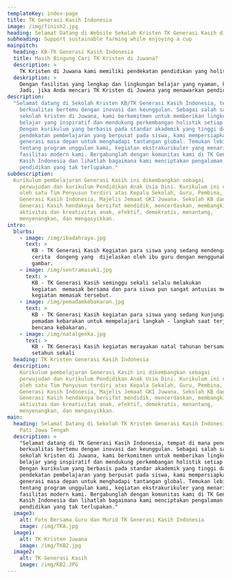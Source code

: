 ```yaml
---
templateKey: index-page
title: TK Generasi Kasih Indonesia
image: /img/finish2.jpg
heading: Selamat Datang di Website Sekolah Kristen TK Generasi Kasih di Kabupaten Pati Juwana Jawa Tengah
subheading: Support sustainable farming while enjoying a cup
mainpitch:
  heading: KB-TK Generasi Kasih Indonesia
  title: Masih Bingung Cari TK Kristen di Juwana?
  description: >
    TK Kristen di Juwana kami memiliki pendekatan pendidikan yang holistik, fokus pada pengembangan anak secara menyeluruh - dari aspek kognitif, sosial, hingga spiritual. Staf kami terdiri dari pendidikan yang  berpengalaman yang peduli dan berdedikasi, siap memberikan pengalaman belajar yang memuaskan bagi anak Anda.
  deskription: >
    Dengan fasilitas yang lengkap dan lingkungan belajar yang nyaman, kami memastikan setiap anak merasa dihargai dan didukung dalam perjalanan pendidikannya. Kurikulum kami dirancang untuk merangsang keingintahuan, kreativitas, dan kemampuan belajar anak-anak kami, sambil tetap memperhatikan nilai-nilai Kristen yang mendasar.
    Jadi, jika Anda mencari TK Kristen di Juwana yang menawarkan pendidikan berkualitas tinggi dan lingkungan yang mendukung, jangan ragu untuk menghubungi kami hari ini. Daftarkan anak Anda sekarang dan saksikan pertumbuhan mereka yang luar biasa dalam suasana belajar yang penuh kasih dan inspiratif."
description: 
  "Selamat datang di Sekolah Kristen KB/TK Generasi Kasih Indonesia, tempat di mana pendidikan
    berkualitas bertemu dengan inovasi dan keunggulan. Sebagai salah satu
    sekolah kristen di Juwana, kami berkomitmen untuk memberikan lingkungan
    belajar yang inspiratif dan mendukung perkembangan holistik setiap siswa.
    Dengan kurikulum yang berbasis pada standar akademik yang tinggi dan
    pendekatan pembelajaran yang berpusat pada siswa, kami mempersiapkan
    generasi masa depan untuk menghadapi tantangan global. Temukan lebih banyak
    tentang program unggulan kami, kegiatan ekstrakurikuler yang menarik, dan
    fasilitas modern kami. Bergabunglah dengan komunitas kami di TK Generasi
    Kasih Indonesia dan lihatlah bagaimana kami menciptakan pengalaman
    pendidikan yang tak terlupakan."
subdescription: 
  Kurikulum pembelajaran Generasi Kasih ini dikembangkan sebagai
    perwujudan dan kurikulum Pendidikan Anak Usia Dini. Kurikulum ini disusun
    oleh satu Tim Penyusun terdiri atas Kepala Sekolah, Guru, Pembina, Yayasan
    Generasi Kasih Indonesia, Majelis Jemaat GKI Juwana. Sekolah KB dan TK
    Generasi Kasih hendaknya bersifat mendidik, mencerdaskan, membangkitkan
    aktivitas dan kreativitas anak, efektif, demokratis, menantang,
    menyenangkan, dan mengasyikkan.
intro:
  blurbs:
    - image: /img/ibadahraya.jpg
      text: >
        KB - TK Generasi Kasih Kegiatan para siswa yang sedang mendengarkan
        cerita  dongeng yang  dijelaskan oleh ibu guru dengan menggunakan media
        gambar.
    - image: /img/sentramasak1.jpg
      text: >
        KB - TK Generasi Kasih seminggu sekali selalu melakukan
        kegiatan  memasak bersama dan para siswa pun sangat antusias mengikuti
        kegiatan memasak tersebut.
    - image: /img/pemadamkebakaran.jpg
      text: >
        KB - TK Generasi Kasih kegiatan para siswa yang sedang kunjungan markas
        pemadam kebarakan untuk mempelajari langkah - langkah saat terjadi
        bencana kebakaran.
    - image: /img/natalgenka.jpg
      text: >
        KB - TK Generasi Kasih kegiatan merayakan natal tahunan bersama setiap
        setahun sekali
  heading: TK Kristen Generasi Kasih Indonesia
  description: 
    Kurikulum pembelajaran Generasi Kasih ini dikembangkan sebagai
    perwujudan dan kurikulum Pendidikan Anak Usia Dini. Kurikulum ini disusun
    oleh satu Tim Penyusun terdiri atas Kepala Sekolah, Guru, Pembina, Yayasan
    Generasi Kasih Indonesia, Majelis Jemaat GKI Juwana. Sekolah KB dan TK
    Generasi Kasih hendaknya bersifat mendidik, mencerdaskan, membangkitkan
    aktivitas dan kreativitas anak, efektif, demokratis, menantang,
    menyenangkan, dan mengasyikkan.
main:
  heading: Selamat Datang di Sekolah TK Kristen Generasi Kasih Indonesia di Juwana
    Pati Jawa Tengah
  description: >
    "Selamat datang di TK Generasi Kasih Indonesia, tempat di mana pendidikan
    berkualitas bertemu dengan inovasi dan keunggulan. Sebagai salah satu
    sekolah kristen di Juwana, kami berkomitmen untuk memberikan lingkungan
    belajar yang inspiratif dan mendukung perkembangan holistik setiap siswa.
    Dengan kurikulum yang berbasis pada standar akademik yang tinggi dan
    pendekatan pembelajaran yang berpusat pada siswa, kami mempersiapkan
    generasi masa depan untuk menghadapi tantangan global. Temukan lebih banyak
    tentang program unggulan kami, kegiatan ekstrakurikuler yang menarik, dan
    fasilitas modern kami. Bergabunglah dengan komunitas kami di TK Generasi
    Kasih Indonesia dan lihatlah bagaimana kami menciptakan pengalaman
    pendidikan yang tak terlupakan."
  image3:
    alt: Foto Bersama Guru dan Murid TK Generasi Kasih Indonesia
    image: /img/TKA.jpg
  image1:
    alt: TK Kristen Juwana
    image: /img/TKB2.jpg
  image2:
    alt: TK Generasi Kasih
    image: /img/KB2.JPG
---
```

